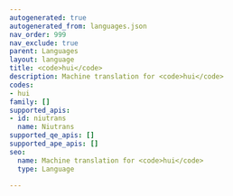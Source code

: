 ```yaml
---
autogenerated: true
autogenerated_from: languages.json
nav_order: 999
nav_exclude: true
parent: Languages
layout: language
title: <code>hui</code>
description: Machine translation for <code>hui</code>
codes:
- hui
family: []
supported_apis:
- id: niutrans
  name: Niutrans
supported_qe_apis: []
supported_ape_apis: []
seo:
  name: Machine translation for <code>hui</code>
  type: Language

---
```



